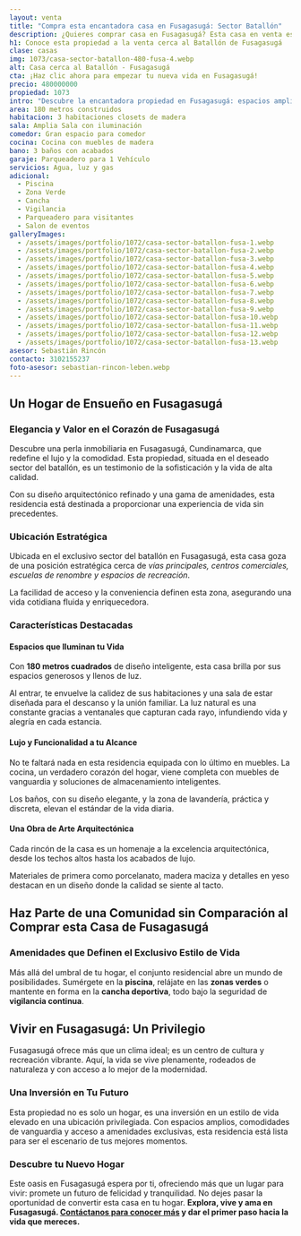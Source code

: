 ```yaml
---
layout: venta
title: "Compra esta encantadora casa en Fusagasugá: Sector Batallón"
description: ¿Quieres comprar casa en Fusagasugá? Esta casa en venta es tu oportunidad. Con todas las comodidades y amenidades que necesitas. Sector Batallón.
h1: Conoce esta propiedad a la venta cerca al Batallón de Fusagasugá
clase: casas
img: 1073/casa-sector-batallon-480-fusa-4.webp
alt: Casa cerca al Batallón - Fusagasugá
cta: ¡Haz clic ahora para empezar tu nueva vida en Fusagasugá!
precio: 480000000
propiedad: 1073
intro: "Descubre la encantadora propiedad en Fusagasugá: espacios amplios, comodidades modernas y un estilo único te esperan."
area: 180 metros construidos 
habitacion: 3 habitaciones closets de madera
sala: Amplia Sala con iluminación 
comedor: Gran espacio para comedor
cocina: Cocina con muebles de madera
bano: 3 baños con acabados 
garaje: Parqueadero para 1 Vehículo 
servicios: Agua, luz y gas 
adicional:
  - Piscina
  - Zona Verde
  - Cancha
  - Vigilancia
  - Parqueadero para visitantes
  - Salon de eventos
galleryImages:
  - /assets/images/portfolio/1072/casa-sector-batallon-fusa-1.webp
  - /assets/images/portfolio/1072/casa-sector-batallon-fusa-2.webp
  - /assets/images/portfolio/1072/casa-sector-batallon-fusa-3.webp
  - /assets/images/portfolio/1072/casa-sector-batallon-fusa-4.webp
  - /assets/images/portfolio/1072/casa-sector-batallon-fusa-5.webp
  - /assets/images/portfolio/1072/casa-sector-batallon-fusa-6.webp
  - /assets/images/portfolio/1072/casa-sector-batallon-fusa-7.webp
  - /assets/images/portfolio/1072/casa-sector-batallon-fusa-8.webp
  - /assets/images/portfolio/1072/casa-sector-batallon-fusa-9.webp
  - /assets/images/portfolio/1072/casa-sector-batallon-fusa-10.webp
  - /assets/images/portfolio/1072/casa-sector-batallon-fusa-11.webp
  - /assets/images/portfolio/1072/casa-sector-batallon-fusa-12.webp
  - /assets/images/portfolio/1072/casa-sector-batallon-fusa-13.webp
asesor: Sebastián Rincón
contacto: 3102155237
foto-asesor: sebastian-rincon-leben.webp
---
```

## Un Hogar de Ensueño en Fusagasugá

### Elegancia y Valor en el Corazón de Fusagasugá

Descubre una perla inmobiliaria en Fusagasugá, Cundinamarca, que redefine el lujo y la comodidad. Esta propiedad, situada en el deseado sector del batallón, es un testimonio de la sofisticación y la vida de alta calidad.

Con su diseño arquitectónico refinado y una gama de amenidades, esta residencia está destinada a proporcionar una experiencia de vida sin precedentes.

### Ubicación Estratégica

Ubicada en el exclusivo sector del batallón en Fusagasugá, esta casa goza de una posición estratégica cerca de *vías principales, centros comerciales, escuelas de renombre y espacios de recreación*.

La facilidad de acceso y la conveniencia definen esta zona, asegurando una vida cotidiana fluida y enriquecedora.

### Características Destacadas

#### Espacios que Iluminan tu Vida

Con **180 metros cuadrados** de diseño inteligente, esta casa brilla por sus espacios generosos y llenos de luz.

Al entrar, te envuelve la calidez de sus habitaciones y una sala de estar diseñada para el descanso y la unión familiar. La luz natural es una constante gracias a ventanales que capturan cada rayo, infundiendo vida y alegría en cada estancia.

#### Lujo y Funcionalidad a tu Alcance

No te faltará nada en esta residencia equipada con lo último en muebles. La cocina, un verdadero corazón del hogar, viene completa con muebles de vanguardia y soluciones de almacenamiento inteligentes.

Los baños, con su diseño elegante, y la zona de lavandería, práctica y discreta, elevan el estándar de la vida diaria.

#### Una Obra de Arte Arquitectónica

Cada rincón de la casa es un homenaje a la excelencia arquitectónica, desde los techos altos hasta los acabados de lujo.

Materiales de primera como porcelanato, madera maciza y detalles en yeso destacan en un diseño donde la calidad se siente al tacto.

## Haz Parte de una Comunidad sin Comparación al Comprar esta Casa de Fusagasugá

### Amenidades que Definen el Exclusivo Estilo de Vida

Más allá del umbral de tu hogar, el conjunto residencial abre un mundo de posibilidades. Sumérgete en la **piscina**, relájate en las **zonas verdes** o mantente en forma en la **cancha deportiva**, todo bajo la seguridad de **vigilancia continua**.

## Vivir en Fusagasugá: Un Privilegio

Fusagasugá ofrece más que un clima ideal; es un centro de cultura y recreación vibrante. Aquí, la vida se vive plenamente, rodeados de naturaleza y con acceso a lo mejor de la modernidad.

### Una Inversión en Tu Futuro

Esta propiedad no es solo un hogar, es una inversión en un estilo de vida elevado en una ubicación privilegiada. Con espacios amplios, comodidades de vanguardia y acceso a amenidades exclusivas, esta residencia está lista para ser el escenario de tus mejores momentos.

### Descubre tu Nuevo Hogar

Este oasis en Fusagasugá espera por ti, ofreciendo más que un lugar para vivir: promete un futuro de felicidad y tranquilidad. No dejes pasar la oportunidad de convertir esta casa en tu hogar. **Explora, vive y ama en Fusagasugá. [Contáctanos para conocer más](#asesor) y dar el primer paso hacia la vida que mereces.**
